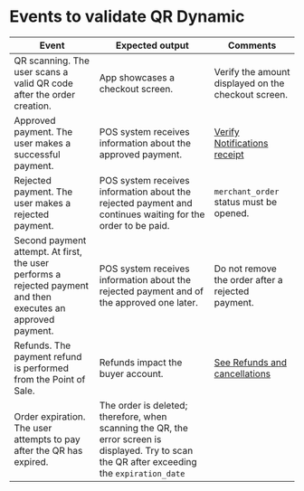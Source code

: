 # Events to validate QR Dynamic

| Event | Expected output | Comments |
| --- | --- | --- |
|QR scanning. The user scans a valid QR code after the order creation.|App showcases a checkout screen.|Verify the amount displayed on the checkout screen.|
|Approved payment. The user makes a successful payment.|POS system receives information about the approved payment.|[Verify Notifications receipt](/developers/en/docs/qr-code/additional-content/your-integrations/notifications)|
|Rejected payment. The user makes a rejected payment.|POS system receives information about the rejected payment and continues waiting for the order to be paid.|`merchant_order` status must be opened.|
|Second payment attempt. At first, the user performs a rejected payment and then executes an approved payment.| POS system receives information about the rejected payment and of the approved one later.| Do not remove the order after a rejected payment.|
|Refunds. The payment refund is performed from the Point of Sale.| Refunds impact the buyer account.|[See Refunds and cancellations](/developers/en/docs/qr-code/additional-content/cancellations-and-refunds)|
|Order expiration. The user attempts to pay after the QR has expired.|The order is deleted; therefore, when scanning the QR, the error screen is displayed. Try to scan the QR after exceeding the `expiration_date`|